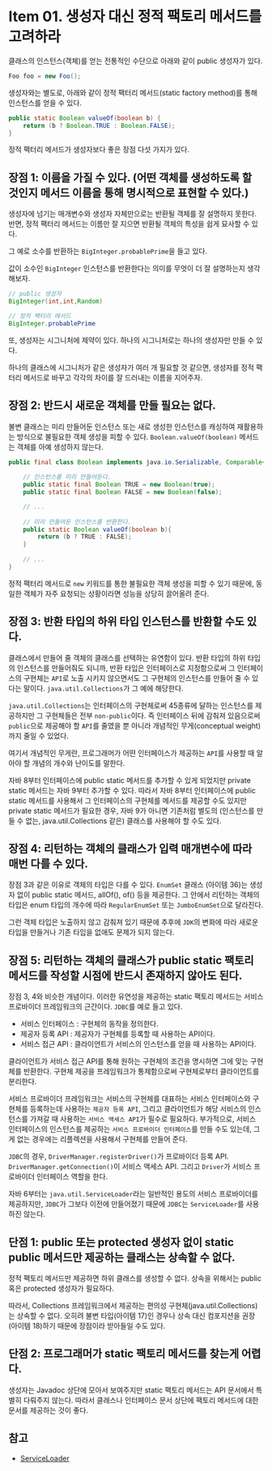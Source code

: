 # Item 01. 생성자 대신 정적 팩토리 메서드를 고려하라

클래스의 인스턴스(객체)를 얻는 전통적인 수단으로 아래와 같이 public 생성자가 있다.

```java
Foo foo = new Foo();
```

생성자와는 별도로, 아래와 같이 정적 팩터리 메서드(static factory method)를 통해 인스턴스를 얻을 수 있다.

```java
public static Boolean valueOf(boolean b) {
    return (b ? Boolean.TRUE : Boolean.FALSE);
}
```

정적 팩터리 메서드가 생성자보다 좋은 장점 다섯 가지가 있다.

## 장점 1: 이름을 가질 수 있다. (어떤 객체를 생성하도록 할 것인지 메서드 이름을 통해 명시적으로 표현할 수 있다.)

생성자에 넘기는 매개변수와 생성자 자체만으로는 반환될 객체를 잘 설명하지 못한다. 반면, 정적 팩터리 메서드는 이름만 잘 지으면 반환될 객체의 특성을 쉽게 묘사할 수 있다. 

그 예로 소수를 반환하는 `BigInteger.probablePrime`을 들고 있다. 

값이 소수인 `BigInteger` 인스턴스를 반환한다는 의미를 무엇이 더 잘 설명하는지 생각해보자.

```java
// public 생성자
BigInteger(int,int,Random)

// 정적 팩터리 메서드
BigInteger.probablePrime
```

또, 생성자는 시그니처에 제약이 있다. 하나의 시그니처로는 하나의 생성자만 만들 수 있다. 

하나의 클래스에 시그니처가 같은 생성자가 여러 개 필요할 것 같으면, 생성자를 정적 팩터리 메서드로 바꾸고 각각의 차이를 잘 드러내는 이름을 지어주자.

## 장점 2: 반드시 새로운 객체를 만들 필요는 없다.

불변 클래스는 미리 만들어둔 인스턴스 또는 새로 생성한 인스턴스를 캐싱하여 재활용하는 방식으로 불필요한 객체 생성을 피할 수 있다. `Boolean.valueOf(boolean)` 메서드는 객체를 아예 생성하지 않는다.

```java
public final class Boolean implements java.io.Serializable, Comparable<Boolean> {
    
    // 인스턴스를 미리 만들어둔다.
    public static final Boolean TRUE = new Boolean(true);
    public static final Boolean FALSE = new Boolean(false);

    // ...
    
    // 미리 만들어둔 인스턴스를 반환한다.
    public static Boolean valueOf(boolean b){
        return (b ? TRUE : FALSE);
    }
    
    // ...
}
```

정적 팩터리 메서드로 `new` 키워드를 통한 불필요한 객체 생성을 피할 수 있기 때문에, 동일한 객체가 자주 요청되는 상황이라면 성능을 상당히 끌어올려 준다.

## 장점 3: 반환 타입의 하위 타입 인스턴스를 반환할 수도 있다.

클래스에서 만들어 줄 객체의 클래스를 선택하는 유연함이 있다. 반환 타입의 하위 타입의 인스턴스를 만들어줘도 되니까, 반환 타입은 인터페이스로 지정함으로써 그 인터페이스의 구현체는 `API`로 노출 시키지 않으면서도 그 구현체의 인스턴스를 만들어 줄 수 있다는 말이다. `java.util.Collections`가 그 예에 해당한다.

`java.util.Collections`는 인터페이스의 구현체로써 45종류에 달하는 인스턴스를 제공하지만 그 구현체들은 전부 `non-public`이다. 즉 인터페이스 뒤에 감춰져 있음으로써 `public`으로 제공해야 할
`API`를 줄였을 뿐 아니라 개념적인 무게(conceptual weight)까지 줄일 수 있었다.

여기서 개념적인 무게란, 프로그래머가 어떤 인터페이스가 제공하는 `API`를 사용할 때 알아야 할 개념의 개수와 난이도를 말한다.

자바 8부터 인터페이스에 public static 메서드를 추가할 수 있게 되었지만 private static 메서드는 자바 9부터 추가할 수 있다. 따라서 자바 8부터 인터페이스에 public static 메서드를
사용해서 그 인터페이스의 구현체를 메서드를 제공할 수도 있지만 private static 메서드가 필요한 경우, 자바 9가 아니면 기존처럼 별도의 (인스턴스를 만들 수 없는, java.util.Collections
같은) 클래스를 사용해야 할 수도 있다.

## 장점 4: 리턴하는 객체의 클래스가 입력 매개변수에 따라 매번 다를 수 있다.

장점 3과 같은 이유로 객체의 타입은 다를 수 있다. `EnumSet` 클래스 (아이템 36)는 생성자 없이 public static 메서드, allOf(), of() 등을 제공한다. 그 안에서 리턴하는 객체의 타입은
enum 타입의 개수에 따라 `RegularEnumSet` 또는 `JumboEnumSet`으로 달라진다.

그런 객체 타입은 노출하지 않고 감춰져 있기 때문에 추후에 `JDK`의 변화에 따라 새로운 타입을 만들거나 기존 타입을 없애도 문제가 되지 않는다.

## 장점 5: 리턴하는 객체의 클래스가 public static 팩토리 메서드를 작성할 시점에 반드시 존재하지 않아도 된다.

장점 3, 4와 비슷한 개념이다. 이러한 유연성을 제공하는 static 팩토리 메서드는 서비스 프로바이더 프레임워크의 근간이다. `JDBC`를 예로 들고 있다.

- 서비스 인터페이스 : 구현체의 동작을 정의한다.
- 제공자 등록 API : 제공자가 구현체를 등록할 때 사용하는 API이다.
- 서비스 접근 API : 클라이언트가 서비스의 인스턴스를 얻을 때 사용하는 API이다.

클라이언트가 서비스 접근 API를 통해 원하는 구현체의 조건을 명시하면 그에 맞는 구현체를 반환한다. 구현체 제공을 프레임워크가 통제함으로써 구현체로부터 클라이언트를 분리한다.

서비스 프로바이더 프레임워크는 서비스의 구현체를 대표하는 서비스 인터페이스와 구현체를 등록하는데 사용하는 `제공자 등록 API`, 그리고 클라이언트가 해당 서비스의 인스턴스를 가져갈 때 사용하는 `서비스 액세스 API`가
필수로 필요하다. 부가적으로, 서비스 인터페이스의 인스턴스를 제공하는 `서비스 프로바이더 인터페이스`를 만들 수도 있는데, 그게 없는 경우에는 리플렉션을 사용해서 구현체를 만들어 준다.

`JDBC`의 경우, `DriverManager.registerDriver()`가 프로바이더 등록 API. `DriverManager.getConnection()`이 서비스 액세스 API. 그리고 `Driver`가 서비스
프로바이더 인터페이스 역할을 한다.

자바 6부터는 `java.util.ServiceLoader`라는 일반적인 용도의 서비스 프로바이더를 제공하지만, `JDBC`가 그보다 이전에 만들어졌기 때문에 `JDBC`는 `ServiceLoader`를 사용하진 않는다.

## 단점 1: public 또는 protected 생성자 없이 static public 메서드만 제공하는 클래스는 상속할 수 없다.

정적 팩토리 메서드만 제공하면 하위 클래스를 생성할 수 없다. 상속을 위해서는 public 혹은 protected 생성자가 필요하다.

따라서, Collections 프레임워크에서 제공하는 편의성 구현체(java.util.Collections)는 상속할 수 없다. 오히려 불변 타입(아이템 17)인 경우나 상속 대신 컴포지션을 권장(아이템 18)하기
때문에 장점이라 받아들일 수도 있다.

## 단점 2: 프로그래머가 static 팩토리 메서드를 찾는게 어렵다.

생성자는 Javadoc 상단에 모아서 보여주지만 static 팩토리 메서드는 API 문서에서 특별히 다뤄주지 않는다. 따라서 클래스나 인터페이스 문서 상단에 팩토리 메서드에 대한 문서를 제공하는 것이 좋다.

## 참고

- [ServiceLoader](https://docs.oracle.com/javase/9/docs/api/java/util/ServiceLoader.html)

